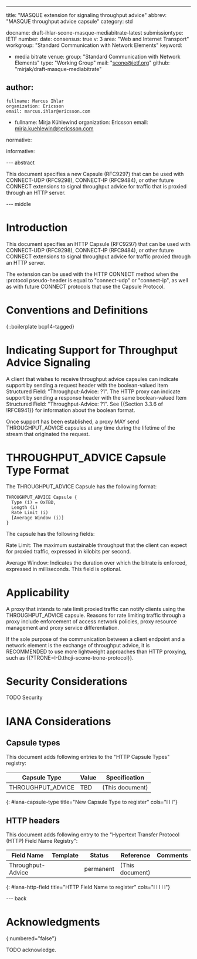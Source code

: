 ---
title: "MASQUE extension for signaling throughput advice"
abbrev: "MASQUE throughput advice capsule"
category: std

docname: draft-ihlar-scone-masque-mediabitrate-latest
submissiontype: IETF
number:
date:
consensus: true
v: 3
area: "Web and Internet Transport"
workgroup: "Standard Communication with Network Elements"
keyword:
 - media bitrate
venue:
  group: "Standard Communication with Network Elements"
  type: "Working Group"
  mail: "scone@ietf.org"
  github: "mirjak/draft-masque-mediabitrate"

author:
 -
    fullname: Marcus Ihlar
    organization: Ericsson
    email: marcus.ihlar@ericsson.com
 -
    fullname: Mirja Kühlewind
    organization: Ericsson
    email: mirja.kuehlewind@ericsson.com

normative:

informative:


--- abstract

This document specifies a new Capsule (RFC9297) that can be used with CONNECT-UDP (RFC9298), CONNECT-IP (RFC9484), or other future CONNECT extensions to signal throughput advice for
traffic that is proxied through an HTTP server.

--- middle

# Introduction

This document specifies an HTTP Capsule (RFC9297) that can be used with CONNECT-UDP (RFC9298), CONNECT-IP (RFC9484),
or other future CONNECT extensions to signal throughput advice for traffic proxied through an HTTP server.

The extension can be used with the HTTP CONNECT method when the :protocol pseudo-header is equal to "connect-udp"
or "connect-ip", as well as with future CONNECT protocols that use the Capsule Protocol.

# Conventions and Definitions

{::boilerplate bcp14-tagged}

# Indicating Support for Throughput Advice Signaling

A client that wishes to receive throughput advice capsules can indicate support by sending a request header
with the boolean-valued Item Structured Field: "Throughput-Advice: ?1". The HTTP proxy can indicate support
by sending a response header with the same boolean-valued Item Structured Field: "Throughput-Advice: ?1".
See {{Section 3.3.6 of !RFC8941}} for information about the boolean format.

Once support has been established, a proxy MAY send THROUGHPUT_ADVICE capsules at any time during the
lifetime of the stream that originated the request.

# THROUGHPUT_ADVICE Capsule Type Format

The THROUGHPUT_ADVICE Capsule has the following format:

~~~
THROUGHPUT_ADVICE Capsule {
  Type (i) = 0xTBD,
  Length (i)
  Rate Limit (i)
  [Average Window (i)]
}
~~~

The capsule has the following fields:

Rate Limit: The maximum sustainable throughput that the client can expect for proxied traffic,
expressed in kilobits per second.

Average Window: Indicates the duration over which the bitrate is enforced, expressed in milliseconds.
This field is optional.

# Applicability

A proxy that intends to rate limit proxied traffic can notify clients using the
THROUGHPUT_ADVICE capsule. Reasons for rate limiting traffic through a proxy
include enforcement of access network policies, proxy resource management and
proxy service differentiation.

If the sole purpose of the communication between a client endpoint and a network element
is the exchange of throughput advice, it is RECOMMENDED to use more lightweight approaches
than HTTP proxying, such as {{?TRONE=I-D.thoji-scone-trone-protocol}}.

# Security Considerations

TODO Security


# IANA Considerations

## Capsule types

This document adds following entries to the "HTTP Capsule Types" registry:

| Capsule Type       | Value | Specification   |
| ------------------ | ----- | --------------- |
| THROUGHPUT_ADVICE  | TBD   | (This document) |
{: #iana-capsule-type title="New Capsule Type to register" cols="l l l"}

## HTTP headers

This document adds following entry to the "Hypertext Transfer Protocol (HTTP) Field Name Registry":

| Field Name     | Template | Status    | Reference       | Comments |
| -------------- | -------- | --------- | --------------- | -------- |
| Throughput-Advice  |          | permanent | (This document) |          |
{: #iana-http-field title="HTTP Field Name to register" cols="l l l l l"}

--- back

# Acknowledgments
{:numbered="false"}

TODO acknowledge.
